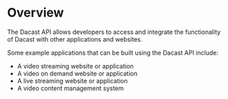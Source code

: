 # Overview

The Dacast API allows developers to access and integrate the functionality of
Dacast with other applications and websites.

Some example applications that can be built using the Dacast API include:

- A video streaming website or application
- A video on demand website or application
- A live streaming website or application
- A video content management system
